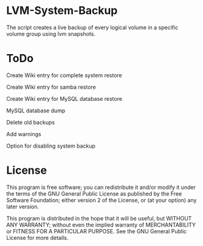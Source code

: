 LVM-System-Backup
=================

The script creates a live backup of every logical volume in a specific volume group using lvm snapshots.

ToDo
=================
Create Wiki entry for complete system restore

Create Wiki entry for samba restore

Create Wiki entry for MySQL database restore

MySQL database dump

Delete old backups

Add warnings

Option for disabling system backup

License
=================

This program is free software; you can redistribute it and/or modify it under the terms of the GNU General Public License as published by the Free Software Foundation; either version 2 of the License, or (at your option) any later version.

This program is distributed in the hope that it will be useful, but WITHOUT ANY WARRANTY; without even the implied warranty of MERCHANTABILITY or FITNESS FOR A PARTICULAR PURPOSE.  See the GNU General Public License for more details.
